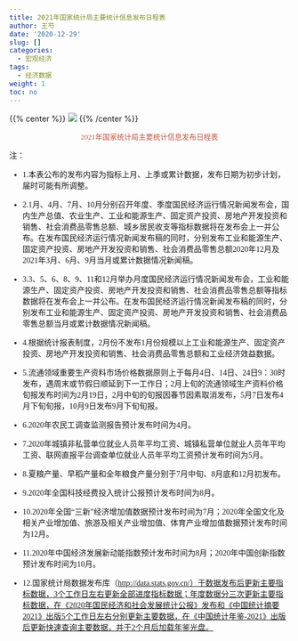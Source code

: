 ```yaml
---
title: 2021年国家统计局主要统计信息发布日程表
author: 王芍
date: '2020-12-29'
slug: []
categories:
  - 宏观经济
tags:
  - 经济数据
weight: 1
toc: no
---
```



{{% center %}} 
![](https://gitee.com/shao818/Figure/raw/master/null/%E6%88%AA%E5%9B%BE_20205529085541.png)
{{% /center %}}
<div align=center><font color=#BF5442 size=2 face="华文中宋"> 2021年国家统计局主要统计信息发布日程表</font> </div>



<!--more-->
<font face="华文中宋" >

注：

- 1.本表公布的发布内容为指标上月、上季或累计数据，发布日期为初步计划，届时可能有所调整。

- 2.1月、4月、7月、10月分别召开年度、季度国民经济运行情况新闻发布会，国内生产总值、农业生产、工业和能源生产、固定资产投资、房地产开发投资和销售、社会消费品零售总额、城乡居民收支等指标数据将在发布会上一并公布。在发布国民经济运行情况新闻发布稿的同时，分别发布工业和能源生产、固定资产投资、房地产开发投资和销售、社会消费品零售总额2020年12月及2021年3月、6月、9月当月或累计数据情况新闻稿。

- 3.3、5、6、8、9、11和12月举办月度国民经济运行情况新闻发布会，工业和能源生产、固定资产投资、房地产开发投资和销售、社会消费品零售总额等指标数据将在发布会上一并公布。在发布国民经济运行情况新闻发布稿的同时，分别发布工业和能源生产、固定资产投资、房地产开发投资和销售、社会消费品零售总额当月或累计数据情况新闻稿。

- 4.根据统计报表制度，2月份不发布1月份规模以上工业和能源生产、固定资产投资、房地产开发投资和销售、社会消费品零售总额和工业经济效益数据。

- 5.流通领域重要生产资料市场价格数据原则上于每月4日、14日、24日9：30时发布，遇周末或节假日顺延到下一工作日；2月上旬的流通领域生产资料价格旬报发布时间为2月19日，2月中旬的旬报因春节因素取消发布，5月7日发布4月下旬旬报，10月9日发布9月下旬旬报。

- 6.2020年农民工调查监测报告预计发布时间为4月。

- 7.2020年城镇非私营单位就业人员年平均工资、城镇私营单位就业人员年平均工资、联网直报平台调查单位就业人员年平均工资预计发布时间为5月。

- 8.夏粮产量、早稻产量和全年粮食产量分别于7月中旬、8月底和12月初发布。

- 9.2020年全国科技经费投入统计公报预计发布时间为8月。

- 10.2020年全国“三新”经济增加值数据预计发布时间为7月；2020年全国文化及相关产业增加值、旅游及相关产业增加值、体育产业增加值数据预计发布时间为12月。

- 11.2020年中国经济发展新动能指数预计发布时间为8月；2020年中国创新指数预计发布时间为10月。

- 12.国家统计局数据发布库（http://data.stats.gov.cn/）于数据发布后更新主要指标数据，3个工作日左右更新全部进度指标数据；年度数据分三次更新主要指标数据，在《2020年国民经济和社会发展统计公报》发布和《中国统计摘要2021》出版5个工作日左右分别更新主要数据，在《中国统计年鉴-2021》出版后更新快速查询主要数据，并于2个月后加载年鉴光盘。


</font>